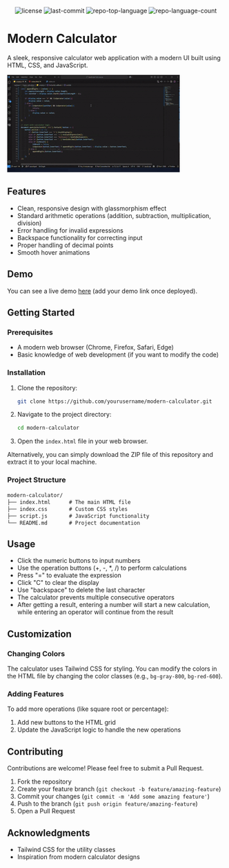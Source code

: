 <p align="center">
	<img src="https://img.shields.io/github/license/amMistic/JavaScript?style=default&logo=opensourceinitiative&logoColor=white&color=0080ff" alt="license">
	<img src="https://img.shields.io/github/last-commit/amMistic/JavaScript?style=default&logo=git&logoColor=white&color=0080ff" alt="last-commit">
	<img src="https://img.shields.io/github/languages/top/amMistic/JavaScript?style=default&color=0080ff" alt="repo-top-language">
	<img src="https://img.shields.io/github/languages/count/amMistic/JavaScript?style=default&color=0080ff" alt="repo-language-count">
</p>

# Modern Calculator

A sleek, responsive calculator web application with a modern UI built using HTML, CSS, and JavaScript.

![App Demo](Lecture-1/basic-calculator/assets/demo_cal.gif)

## Features

- Clean, responsive design with glassmorphism effect
- Standard arithmetic operations (addition, subtraction, multiplication, division)
- Error handling for invalid expressions
- Backspace functionality for correcting input
- Proper handling of decimal points
- Smooth hover animations

## Demo

You can see a live demo [here](#) (add your demo link once deployed).

## Getting Started

### Prerequisites

- A modern web browser (Chrome, Firefox, Safari, Edge)
- Basic knowledge of web development (if you want to modify the code)

### Installation

1. Clone the repository:
   ```bash
   git clone https://github.com/yourusername/modern-calculator.git
   ```

2. Navigate to the project directory:
   ```bash
   cd modern-calculator
   ```

3. Open the `index.html` file in your web browser.

Alternatively, you can simply download the ZIP file of this repository and extract it to your local machine.

### Project Structure

```
modern-calculator/
├── index.html      # The main HTML file
├── index.css       # Custom CSS styles
├── script.js       # JavaScript functionality
└── README.md       # Project documentation
```

## Usage

- Click the numeric buttons to input numbers
- Use the operation buttons (+, -, *, /) to perform calculations
- Press "=" to evaluate the expression
- Click "C" to clear the display
- Use "backspace" to delete the last character
- The calculator prevents multiple consecutive operators
- After getting a result, entering a number will start a new calculation, while entering an operator will continue from the result

## Customization

### Changing Colors

The calculator uses Tailwind CSS for styling. You can modify the colors in the HTML file by changing the color classes (e.g., `bg-gray-800`, `bg-red-600`).

### Adding Features

To add more operations (like square root or percentage):
1. Add new buttons to the HTML grid
2. Update the JavaScript logic to handle the new operations

## Contributing

Contributions are welcome! Please feel free to submit a Pull Request.

1. Fork the repository
2. Create your feature branch (`git checkout -b feature/amazing-feature`)
3. Commit your changes (`git commit -m 'Add some amazing feature'`)
4. Push to the branch (`git push origin feature/amazing-feature`)
5. Open a Pull Request

## Acknowledgments

- Tailwind CSS for the utility classes
- Inspiration from modern calculator designs
